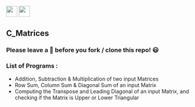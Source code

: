 <img src="https://img.shields.io/badge/C-blue?style=for-the-badge&logo=C&logoColor=white" height="30">   <img src="https://img.shields.io/github/repo-size/DeepthiTabithaBennet/C_Matrices?color=blue&style=for-the-badge" height="30">

## C_Matrices

### Please leave a 🌟 before you fork / clone this repo! 😃

### List of Programs :
* Addition, Subtraction & Multiplication of two input Matrices
* Row Sum, Column Sum & Diagonal Sum of an input Matrix
* Computing the Transpose and Leading Diagonal of an input Matrix, and checking if the Matrix is Upper or Lower Triangular  
